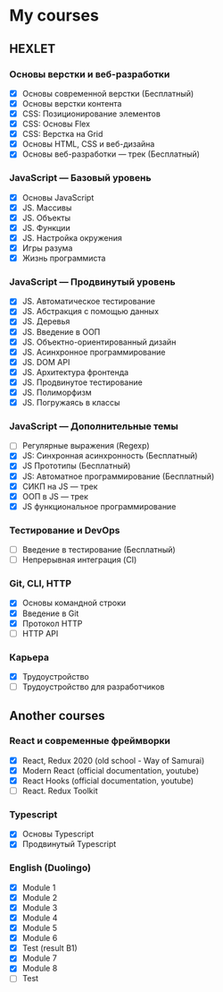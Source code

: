 # My courses

## HEXLET

### Основы верстки и веб-разработки

- [x] Основы современной верстки (Бесплатный)
- [x] Основы верстки контента
- [x] CSS: Позиционирование элементов
- [x] CSS: Основы Flex
- [x] CSS: Верстка на Grid
- [x] Основы HTML, CSS и веб-дизайна
- [x] Основы веб-разработки — трек (Бесплатный)

### JavaScript — Базовый уровень

- [x] Основы JavaScript
- [x] JS. Массивы
- [x] JS. Объекты
- [x] JS. Функции
- [x] JS. Настройка окружения
- [x] Игры разума
- [x] Жизнь программиста

### JavaScript — Продвинутый уровень

- [x] JS. Автоматическое тестирование
- [x] JS. Абстракция с помощью данных
- [x] JS. Деревья
- [x] JS. Введение в ООП
- [x] JS. Объектно-ориентированный дизайн
- [x] JS. Асинхронное программирование
- [x] JS. DOM API
- [x] JS. Архитектура фронтенда
- [x] JS. Продвинутое тестирование
- [x] JS. Полиморфизм
- [x] JS. Погружаясь в классы

### JavaScript — Дополнительные темы

- [ ] Регулярные выражения (Regexp)
- [x] JS: Синхронная асинхронность (Бесплатный)
- [x] JS Прототипы (Бесплатный)
- [x] JS: Автоматное программирование (Бесплатный)
- [x] СИКП на JS — трек
- [x] ООП в JS — трек
- [x] JS функциональное программирование

### Тестирование и DevOps

- [ ] Введение в тестирование (Бесплатный)
- [ ] Непрерывная интеграция (CI)

### Git, CLI, HTTP

- [x] Основы командной строки
- [x] Введение в Git
- [x] Протокол HTTP
- [ ] HTTP API

### Карьера

- [x] Трудоустройство
- [ ] Трудоустройство для разработчиков

## Another courses

### React и современные фреймворки

- [x] React, Redux 2020 (old school - Way of Samurai)
- [x] Modern React (official documentation, youtube)
- [x] React Hooks (official documentation, youtube)
- [ ] React. Redux Toolkit

### Typescript

- [x] Основы Typescript
- [x] Продвинутый Typescript

### English (Duolingo)

- [x] Module 1
- [x] Module 2
- [x] Module 3
- [x] Module 4
- [x] Module 5
- [x] Module 6
- [x] Test (result B1)
- [x] Module 7
- [x] Module 8
- [ ] Test
